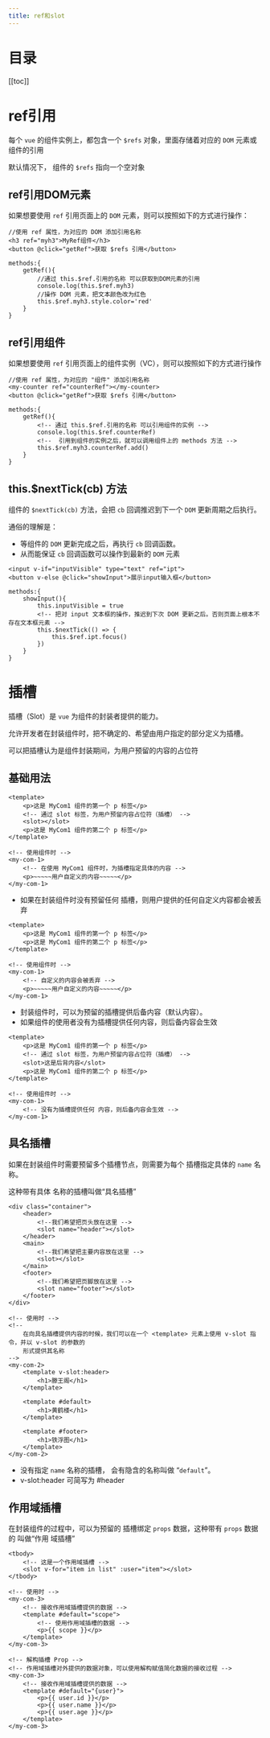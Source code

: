 ```yaml
---
title: ref和slot
---
```

# 目录

[[toc]]

# ref引用

每个 `vue` 的组件实例上，都包含一个 `$refs` 对象，里面存储着对应的 `DOM` 元素或组件的引用

默认情况下， 组件的 `$refs` 指向一个空对象

## ref引用DOM元素
如果想要使用 `ref` 引用页面上的 `DOM` 元素，则可以按照如下的方式进行操作：
```vue
//使用 ref 属性，为对应的 DOM 添加引用名称
<h3 ref="myh3">MyRef组件</h3>
<button @click="getRef">获取 $refs 引用</button>

methods:{
    getRef(){
        //通过 this.$ref.引用的名称 可以获取到DOM元素的引用
        console.log(this.$ref.myh3)
        //操作 DOM 元素，把文本颜色改为红色
        this.$ref.myh3.style.color='red'
    }
}
```
## ref引用组件
如果想要使用 `ref` 引用页面上的组件实例（VC），则可以按照如下的方式进行操作
```vue
//使用 ref 属性，为对应的 "组件" 添加引用名称
<my-counter ref="counterRef"></my-counter>
<button @click="getRef">获取 $refs 引用</button>

methods:{
    getRef(){
        <!-- 通过 this.$ref.引用的名称 可以引用组件的实例 -->
        console.log(this.$ref.counterRef)
        <!--  引用到组件的实例之后，就可以调用组件上的 methods 方法 -->
        this.$ref.myh3.counterRef.add()
    }
}
```
## this.$nextTick(cb) 方法
组件的 `$nextTick(cb)` 方法，会把 `cb` 回调推迟到下一个 `DOM` 更新周期之后执行。

通俗的理解是：

- 等组件的 `DOM` 更新完成之后，再执行 `cb` 回调函数。
- 从而能保证 `cb` 回调函数可以操作到最新的 `DOM` 元素

```vue
<input v-if="inputVisible" type="text" ref="ipt">
<button v-else @click="showInput">展示input输入框</button>

methods:{
	showInput(){
		this.inputVisible = true
        <!-- 把对 input 文本框的操作，推迟到下次 DOM 更新之后。否则页面上根本不存在文本框元素 -->
		this.$nextTick(() => {
			this.$ref.ipt.focus()
		})
    }
}
```
# 插槽
插槽（Slot）是 `vue` 为组件的封装者提供的能力。

允许开发者在封装组件时，把不确定的、希望由用户指定的部分定义为插槽。

可以把插槽认为是组件封装期间，为用户预留的内容的占位符

## 基础用法
```vue
<template>
	<p>这是 MyCom1 组件的第一个 p 标签</p>
	<!-- 通过 slot 标签，为用户预留内容占位符（插槽） -->
	<slot></slot>
	<p>这是 MyCom1 组件的第二个 p 标签</p>
</template>

<!-- 使用组件时 -->
<my-com-1>
	<!-- 在使用 MyCom1 组件时，为插槽指定具体的内容 -->
    <p>~~~~~用户自定义的内容~~~~~</p>
</my-com-1>
```

- 如果在封装组件时没有预留任何 插槽，则用户提供的任何自定义内容都会被丢弃
```vue
<template>
	<p>这是 MyCom1 组件的第一个 p 标签</p>
	<p>这是 MyCom1 组件的第二个 p 标签</p>
</template>

<!-- 使用组件时 -->
<my-com-1>
	<!-- 自定义的内容会被丢弃 -->
    <p>~~~~~用户自定义的内容~~~~~</p>
</my-com-1>
```

- 封装组件时，可以为预留的插槽提供后备内容（默认内容）。
- 如果组件的使用者没有为插槽提供任何内容，则后备内容会生效
```vue
<template>
	<p>这是 MyCom1 组件的第一个 p 标签</p>
	<!-- 通过 slot 标签，为用户预留内容占位符（插槽） -->
	<slot>这是后背内容</slot>
	<p>这是 MyCom1 组件的第二个 p 标签</p>
</template>

<!-- 使用组件时 -->
<my-com-1>
	<!-- 没有为插槽提供任何 内容，则后备内容会生效 -->
</my-com-1>
```
## 具名插槽
如果在封装组件时需要预留多个插槽节点，则需要为每个 插槽指定具体的 `name` 名称。

这种带有具体 名称的插槽叫做“具名插槽”

```vue
<div class="container">
    <header>
        <!--我们希望把页头放在这里 -->
    	<slot name="header"></slot>
    </header>
    <main>
        <!--我们希望把主要内容放在这里 -->
    	<slot></slot>
    </main>
    <footer>
        <!--我们希望把页脚放在这里 -->
    	<slot name="footer"></slot>
    </footer>
</div>

<!-- 使用时 -->
<!-- 
	在向具名插槽提供内容的时候，我们可以在一个 <template> 元素上使用 v-slot 指令，并以 v-slot 的参数的
	形式提供其名称 
-->
<my-com-2>
	<template v-slot:header>
    	<h1>滕王阁</h1>
    </template>
    
    <template #default>
    	<h1>黄鹤楼</h1>
    </template>
    
    <template #footer>
    	<h1>铁浮图</h1>
    </template>
</my-com-2>
```

- 没有指定 `name` 名称的插槽， 会有隐含的名称叫做 “`default`”。
- v-slot:header 可简写为 #header
## 作用域插槽
在封装组件的过程中，可以为预留的 插槽绑定 `props` 数据，这种带有 `props` 数据的 叫做“作用 域插槽”
```vue
<tbody>
	<!-- 这是一个作用域插槽 -->
    <slot v-for="item in list" :user="item"></slot>
</tbody>

<!-- 使用时 -->
<my-com-3>
    <!-- 接收作用域插槽提供的数据 -->
	<template #default="scope">
		<!-- 使用作用域插槽的数据 -->
    	<p>{{ scope }}</p>
    </template>
</my-com-3>

<!-- 解构插槽 Prop -->
<!-- 作用域插槽对外提供的数据对象，可以使用解构赋值简化数据的接收过程 -->
<my-com-3>
    <!-- 接收作用域插槽提供的数据 -->
	<template #default="{user}">
		<p>{{ user.id }}</p>
    	<p>{{ user.name }}</p>
		<p>{{ user.age }}</p>
    </template>
</my-com-3>
```

